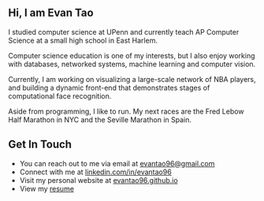 ## Hi, I am Evan Tao ##

I studied computer science at UPenn and currently teach AP Computer Science at a small high school in East Harlem.

Computer science education is one of my interests, but I also enjoy working with databases, networked systems, machine learning and computer vision.

Currently, I am working on visualizing a large-scale network of NBA players, and building a dynamic front-end that demonstrates stages of computational face recognition.

Aside from programming, I like to run. My next races are the Fred Lebow Half Marathon in NYC and the Seville Marathon in Spain. 

## Get In Touch ##

- You can reach out to me via email at evantao96@gmail.com 
- Connect with me at [linkedin.com/in/evantao96](http://linkedin.com/in/evantao96/ "Named link title")
- Visit my personal website at [evantao96.github.io](http://evantao96.github.io] "Named link title")
- View my [resume](/resume.pdf/ "Named link title")

